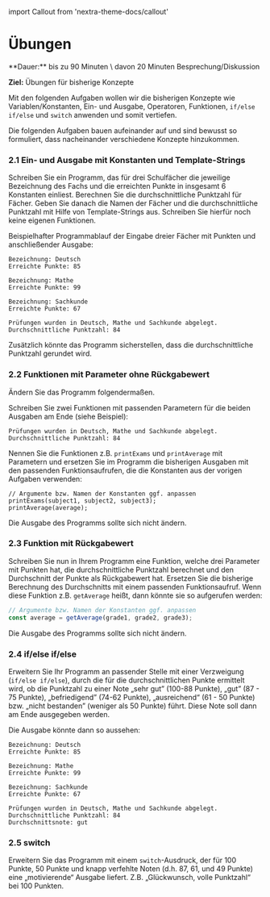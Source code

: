 import Callout from 'nextra-theme-docs/callout'

# Übungen

<Callout>
  **Dauer:** bis zu 90 Minuten \
  davon 20 Minuten Besprechung/Diskussion

**Ziel:** Übungen für bisherige Konzepte
</Callout>

Mit den folgenden Aufgaben wollen wir die bisherigen
Konzepte wie Variablen/Konstanten, Ein- und Ausgabe,
Operatoren, Funktionen, `if/else if/else` und `switch` 
anwenden und somit vertiefen.

Die folgenden Aufgaben bauen aufeinander auf und sind
bewusst so formuliert, dass nacheinander verschiedene
Konzepte hinzukommen.

### 2.1 Ein- und Ausgabe mit Konstanten und Template-Strings

Schreiben Sie ein Programm, das für drei Schulfächer die
jeweilige Bezeichnung des Fachs und die erreichten Punkte 
in insgesamt 6 Konstanten einliest. Berechnen Sie die durchschnittliche Punktzahl für Fächer. Geben Sie danach
die Namen der Fächer und die durchschnittliche Punktzahl
mit Hilfe von Template-Strings aus. Schreiben Sie hierfür 
noch keine eigenen Funktionen.

Beispielhafter Programmablauf der Eingabe dreier Fächer
mit Punkten und anschließender Ausgabe:

```
Bezeichnung: Deutsch
Erreichte Punkte: 85

Bezeichnung: Mathe
Erreichte Punkte: 99

Bezeichnung: Sachkunde
Erreichte Punkte: 67

Prüfungen wurden in Deutsch, Mathe und Sachkunde abgelegt.
Durchschnittliche Punktzahl: 84
```

Zusätzlich könnte das Programm sicherstellen, dass
die durchschnittliche Punktzahl gerundet wird.

### 2.2  Funktionen mit Parameter ohne Rückgabewert

Ändern Sie das Programm folgendermaßen.

Schreiben Sie zwei Funktionen mit passenden Parametern
für die beiden Ausgaben am Ende (siehe Beispiel):

```
Prüfungen wurden in Deutsch, Mathe und Sachkunde abgelegt.
Durchschnittliche Punktzahl: 84
```

Nennen Sie die Funktionen z.B. `printExams` und `printAverage`
mit Parametern und ersetzen Sie im Programm 
die bisherigen Ausgaben mit den passenden Funktionsaufrufen, 
die die Konstanten aus der vorigen Aufgaben verwenden:

```
// Argumente bzw. Namen der Konstanten ggf. anpassen
printExams(subject1, subject2, subject3);
printAverage(average);
```

Die Ausgabe des Programms sollte sich nicht ändern.

### 2.3 Funktion mit Rückgabewert

Schreiben Sie nun in Ihrem Programm eine Funktion, welche
drei Parameter mit Punkten hat, die durchschnittliche 
Punktzahl berechnet und den Durchschnitt der Punkte als 
Rückgabewert hat. Ersetzen Sie die bisherige Berechnung des Durchschnitts mit einem passenden Funktionsaufruf. 
Wenn diese Funktion z.B. `getAverage` heißt, dann könnte 
sie so aufgerufen werden:

```js
// Argumente bzw. Namen der Konstanten ggf. anpassen
const average = getAverage(grade1, grade2, grade3);
```

Die Ausgabe des Programms sollte sich nicht ändern.

### 2.4 if/else if/else

Erweitern Sie Ihr Programm an passender Stelle mit einer 
Verzweigung (`if/else if/else`), durch die für die 
durchschnittlichen Punkte ermittelt wird,
ob die Punktzahl zu einer Note „sehr gut” (100-88 Punkte),
„gut” (87 - 75 Punkte), „befriedigend” (74-62 Punkte),
„ausreichend“ (61 - 50 Punkte) bzw. „nicht bestanden” 
(weniger als 50 Punkte) führt. Diese Note soll dann
am Ende ausgegeben werden.

Die Ausgabe könnte dann so aussehen:

```
Bezeichnung: Deutsch
Erreichte Punkte: 85

Bezeichnung: Mathe
Erreichte Punkte: 99

Bezeichnung: Sachkunde
Erreichte Punkte: 67

Prüfungen wurden in Deutsch, Mathe und Sachkunde abgelegt.
Durchschnittliche Punktzahl: 84
Durchschnittsnote: gut
```

### 2.5 switch

Erweitern Sie das Programm mit einem `switch`-Ausdruck,
der für 100 Punkte, 50 Punkte und knapp verfehlte Noten
(d.h. 87, 61, und 49 Punkte) eine „motivierende“ Ausgabe 
liefert. Z.B. „Glückwunsch, volle Punktzahl“ bei 100
Punkten.
